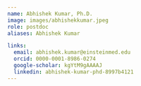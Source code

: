 ```yaml
---
name: Abhishek Kumar, Ph.D.
image: images/abhishekkumar.jpeg
role: postdoc
aliases: Abhishek Kumar

links:
  email: abhishek.kumar@einsteinmed.edu 
  orcid: 0000-0001-8986-0274
  google-scholar: kgYtM9gAAAAJ
  linkedin: abhishek-kumar-phd-8997b4121
---
```



